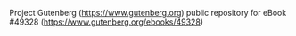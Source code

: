 Project Gutenberg (https://www.gutenberg.org) public repository for eBook #49328 (https://www.gutenberg.org/ebooks/49328)
